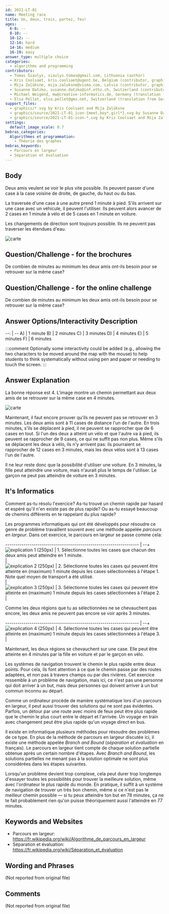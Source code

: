 ```yaml
---
id: 2021-LT-01
name: Meeting race
title: Un, deux, trois, partez, feu!
ages:
  6-8: --
  8-10: --
  10-12: --
  12-14: hard
  14-16: medium
  16-19: easy
answer_type: multiple choice
categories:
  - algorithms and programming
contributors:
  - Tomas Šiaulys, siaulys.tomas@gmail.com, Lithuania (author)
  - Kris Coolsaet, kris.coolsaet@ugent.be, Belgium (contributor, graphics)
  - Mija Zaļūksne, mija.zaluksne@visma.com, Latvia (contributor, graphics)
  - Susanne Datzko, susanne.datzko@inf.ethz.ch, Switzerland (contributor, graphics)
  - Michael Weigend, mw@creative-informatics.de, Germany (translation from English into German)
  - Elsa Pellet, elsa.pellet@gmx.net, Switzerland (translation from German into French)
support_files:
  - graphics/*.svg by Kris Coolsaet and Mija Zaļūksne
  - graphics/source/2021-LT-01_icon-{meet,boy*,girl*}.svg by Susanne Datzko
  - graphics/source/2021-LT-01-icon-*.svg by Kris Coolsaet and Mija Zaļūksne
settings:
  default_image_scale: 0.7
bebras_categories:
  Algorithmes et programmation:
    - Théorie des graphes
bebras_keywords:
  - Parcours en largeur
  - Séparation et évaluation
---
```



## Body

Deux amis veulent se voir le plus vite possible. Ils peuvent passer d'une case à la case voisine de droite, de gauche, du haut ou du bas. 

La traversée d'une case à une autre prend 1 minute à pied. S'ils arrivent sur une case avec un véhicule, il peuvent l'utiliser. Ils peuvent alors avancer de 2 cases en 1 minute à vélo et de 5 cases en 1 minute en voiture. 

Les changements de direction sont toujours possible. Ils ne peuvent pas traverser les étendues d'eau.


![](graphics/2021-LT-01-taskbody.svg "carte")

## Question/Challenge - for the brochures

De combien de minutes au minimum les deux amis ont-ils besoin pour se retrouver sur la même case?


## Question/Challenge - for the online challenge

De combien de minutes au minimum les deux amis ont-ils besoin pour se retrouver sur la même case?


## Answer Options/Interactivity Description

--: | --
 A) | 1 minute
 B) | 2 minutes
 C) | 3 minutes
 D) | 4 minutes
 E) | 5 minutes
 F) | 6 minutes

:::comment 
Optionally some interactivity could be added (e.g., allowing the two characters to be moved around the map with the mouse) to help students to think systematically without using pen and paper or needing to touch the screen.
:::


## Answer Explanation

La bonne réponse est 4. L'image montre un chemin permettant aux deux amis de se retrouver sur la même case en 4 minutes.

![](graphics/2021-LT-01-solution.svg "carte")

Maintenant, il faut encore prouver qu'ils ne peuvent pas se retrouver en 3 minutes.
Les deux amis sont à 11 cases de distance l'un de l'autre. En trois minutes, s'ils se déplacent à pied, il ne peuvent se rapprocher que de 6 cases en tout.
Si l'un des deux a atteint un vélo et que l'autre va à pied, ils peuvent se rapprocher de 9 cases, ce qui ne suffit pas non plus. Même s'ils se déplacent les deux à vélo, ils n'y arrivent pas: ils pourraient se rapprocher de 12 cases en 3 minutes, mais les deux vélos sont à 13 cases l'un de l'autre.

Il ne leur reste donc que la possibilité d'utiliser une voiture. En 3 minutes, la fille peut atteindre une voiture, mais n'aurait plus le temps de l'utiliser. Le garçon ne peut pas atteindre de voiture en 3 minutes.


## It's Informatics

Comment as-tu résolu l'exercice? As-tu trouvé un chemin rapide par hasard et espéré qu'il n'en existe pas de plus rapide? Ou as-tu essayé beaucoup de chemins différents en te rappelant du plus rapide?

Les programmes informatiques qui ont été développés pour résoudre ce genre de problème travaillent souvent avec une méthode appelée _parcours en largeur_. Dans cet exercice, le parcours en largeur se passe comme cela:

------------------------------------------------------------------ | --+
![](graphics/2021-LT-01-explanation01.svg "explication 1 (250px)") | 1. Sélectionne toutes les cases que chacun des deux amis peut atteindre en 1 minute. \
                                                                   |   
![](graphics/2021-LT-01-explanation02.svg "explication 2 (250px)") | 2. Sélectionne toutes les cases qui peuvent être atteinte en (maximum) 1&nbsp;minute depuis les cases sélectionnées à l'étape&nbsp;1. Note quel moyen de transport a été utilisé. \
                                                                   |   
![](graphics/2021-LT-01-explanation03.svg "explication 3 (250px)") | 3. Sélectionne toutes les cases qui peuvent être atteinte en (maximum) 1 minute depuis les cases sélectionnées à l'étape&nbsp;2. \
                                                                   |   

Comme les deux régions que tu as sélectionnées ne se chevauchent pas encore, les deux amis ne peuvent pas encore se voir après 3&nbsp;minutes.

------------------------------------------------------------------ | --+
![](graphics/2021-LT-01-explanation04.svg "explication 4 (250px)") | 4. Sélectionne toutes les cases qui peuvent être atteinte en (maximum) 1&nbsp;minute depuis les cases sélectionnées à l'étape&nbsp;3. \
                                                                   |   

Maintenant, les deux régions se chevauchent sur une case. Elle peut être atteinte en 4&nbsp;minutes par la fille en voiture et par le garçon en vélo.

Les systèmes de navigation trouvent le chemin le plus rapide entre deux points. Pour cela, ils font attention à ce que le chemin passe par des routes adaptées, et non pas à travers champs ou par des rivières. Cet exercice ressemble à un problème de navigation, mais ici, ce n'est pas une personne qui doit arriver à un but, mais deux personnes qui doivent arriver à un but commun inconnu au départ.

Comme un ordinateur procède de manière systématique lors d'un parcours en largeur, il peut aussi trouver des solutions qui ne sont pas évidentes. Parfois, un détour par une route avec moins de feux peut être plus rapide que le chemin le plus court entre le départ et l'arrivée. Un voyage en train avec changement peut être plus rapide qu'un voyage direct en bus.

Il existe en informatique plusieurs méthodes pour résoudre des problèmes de ce type. En plus de la méthode de parcours en largeur discutée ici, il existe une méthode appelée _Branch and Bound_ (_séparation et évaluation_ en français). Le parcours en largeur tient compte de chaque solution partielle obtenue après un certain nombre d'étapes. Avec _Branch and Bound_, les solutions partielles ne menant pas à la solution optimale ne sont plus considérées dans les étapes suivantes.

Lorsqu'un problème devient trop complexe, cela peut durer trop longtemps d'essayer toutes les possibilités pour trouver la meilleure solution, même avec l'ordinateur le plus rapide du monde. En pratique,  il suffit à un système de navigation de trouver un très bon chemin, même si ce n'est pas le meilleur chemin possible — si tu peux atteindre ton but en 78 minutes, ça ne te fait probablement rien qu'on puisse théoriquement aussi l'atteindre en 77 minutes.


## Keywords and Websites

  - Parcours en largeur: https://fr.wikipedia.org/wiki/Algorithme_de_parcours_en_largeur
  - Séparation et évaluation: https://fr.wikipedia.org/wiki/Séparation_et_évaluation


## Wording and Phrases

(Not reported from original file)


## Comments

(Not reported from original file)
